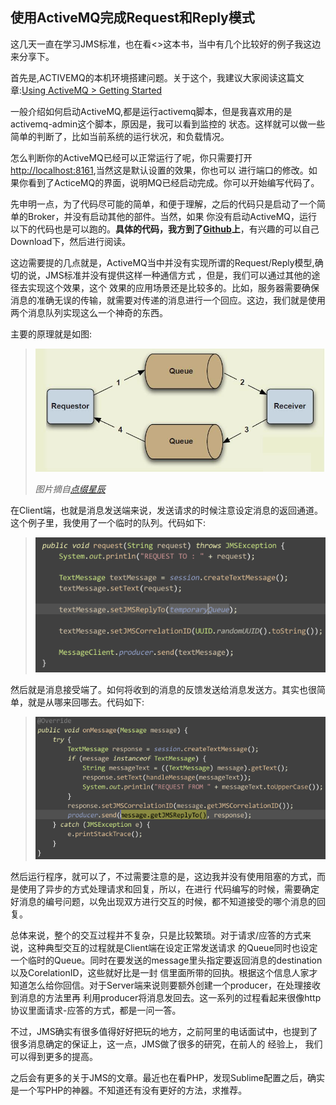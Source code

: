 使用ActiveMQ完成Request和Reply模式
---

这几天一直在学习JMS标准，也在看<<ACTIVEMQ IN ACTION>>这本书，当中有几个比较好的例子我这边来分享下。

首先是,ACTIVEMQ的本机环境搭建问题。关于这个，我建议大家阅读这篇文章:[Using ActiveMQ > Getting Started](http://activemq.apache.org/getting-started.html#GettingStarted-UnixBinaryInstallation)

一般介绍如何启动ActiveMQ,都是运行activemq脚本，但是我喜欢用的是activemq-admin这个脚本，原因是，我可以看到监控的
状态。这样就可以做一些简单的判断了，比如当前系统的运行状况，和负载情况。

怎么判断你的ActiveMQ已经可以正常运行了呢，你只需要打开[http://localhost:8161](http://localhost:8161),当然这是默认设置的效果，你也可以
进行端口的修改。如果你看到了ActiceMQ的界面，说明MQ已经启动完成。你可以开始编写代码了。

先申明一点，为了代码尽可能的简单，和便于理解，之后的代码只是启动了一个简单的Broker，并没有启动其他的部件。当然，如果
你没有启动ActiveMQ，运行以下的代码也是可以跑的。**具体的代码，我方到了[Github](https://github.com/MikeCoder/MyStudy/tree/master/MyBlogs/code/AcitveMQ)上**，有兴趣的可以自己Download下，然后进行阅读。

这边需要提的几点就是，ActiveMQ当中并没有实现所谓的Request/Reply模型,确切的说，JMS标准并没有提供这样一种通信方式
，但是，我们可以通过其他的途径去实现这个效果，这个
效果的应用场景还是比较多的。比如，服务器需要确保消息的准确无误的传输，就需要对传递的消息进行一个回应。这边，我们就是使用
两个消息队列实现这么一个神奇的东西。

主要的原理就是如图:
> ![image](images/2014-04-18-1.png)
>
> *图片摘自[点缀星辰](http://shmilyaw-hotmail-com.iteye.com/blog/1897635)*

在Client端，也就是消息发送端来说，发送请求的时候注意设定消息的返回通道。这个例子里，我使用了一个临时的队列。代码如下:
> ![image](images/2014-04-18-2.png)

然后就是消息接受端了。如何将收到的消息的反馈发送给消息发送方。其实也很简单，就是从哪来回哪去。代码如下:
> ![image](images/2014-04-18-3.png)

然后运行程序，就可以了，不过需要注意的是，这边我并没有使用阻塞的方式，而是使用了异步的方式处理请求和回复，所以，在进行
代码编写的时候，需要确定好消息的编号问题，以免出现双方进行交互的时候，都不知道接受的哪个消息的回复。

总体来说，整个的交互过程并不复杂，只是比较繁琐。对于请求/应答的方式来说，这种典型交互的过程就是Client端在设定正常发送请求
的Queue同时也设定一个临时的Queue。同时在要发送的message里头指定要返回消息的destination以及CorelationID，这些就好比是一封
信里面所带的回执。根据这个信息人家才知道怎么给你回信。对于Server端来说则要额外创建一个producer，在处理接收到消息的方法里再
利用producer将消息发回去。这一系列的过程看起来很像http协议里面请求-应答的方式，都是一问一答。

不过，JMS确实有很多值得好好把玩的地方，之前阿里的电话面试中，也提到了很多消息确定的保证上，这一点，JMS做了很多的研究，在前人的
经验上， 我们可以得到更多的提高。

之后会有更多的关于JMS的文章。最近也在看PHP，发现Sublime配置之后，确实是一个写PHP的神器。不知道还有没有更好的方法，求推荐。